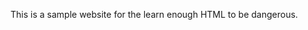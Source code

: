 <html lang="en"><body><p>This is a sample website for the learn enough HTML to be dangerous.</p> </body></html>
